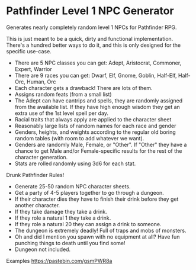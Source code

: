 # Pathfinder Level 1 NPC Generator
Generates nearly completely random level 1 NPCs for Pathfinder RPG.

This is just meant to be a quick, dirty and functional implementation. There's a hundred better ways to do it, and this is only designed for the specific use-case.
* There are 5 NPC classes you can get: Adept, Aristocrat, Commoner, Expert, Warrior
* There are 9 races you can get: Dwarf, Elf, Gnome, Goblin, Half-Elf, Half-Orc, Human, Orc
* Each character gets a drawback! There are lots of them.
* Assigns random feats (from a small list)
* The Adept can have cantrips and spells, they are randomly assigned from the available list. If they have high enough wisdom they get an extra use of the 1st level spell per day.
* Racial traits that always apply are applied to the character sheet
* Reasonably large lists of random names for each race and gender 
* Genders, heights, and weights according to the regular old boring random tables (with room to add whatever we want).
* Genders are randomly Male, Female, or "Other". If "Other" they have a chance to get Male and/or Female-specific results for the rest of the character generation.
* Stats are rolled randomly using 3d6 for each stat.

Drunk Pathfinder Rules!
* Generate 25-50 random NPC character sheets.
* Get a party of 4-5 players together to go through a dungeon.
* If their character dies they have to finish their drink before they get another character.
* If they take damage they take a drink.
* If they role a natural 1 they take a drink.
* If they role a natural 20 they can assign a drink to someone.
* The dungeon is extremely deadly! Full of traps and mobs of monsters.
* Oh and did I mention you spawn with no equipment at all? Have fun punching things to death until you find some!
* Dungeon not included.

Examples
https://pastebin.com/gsmPWR8a
